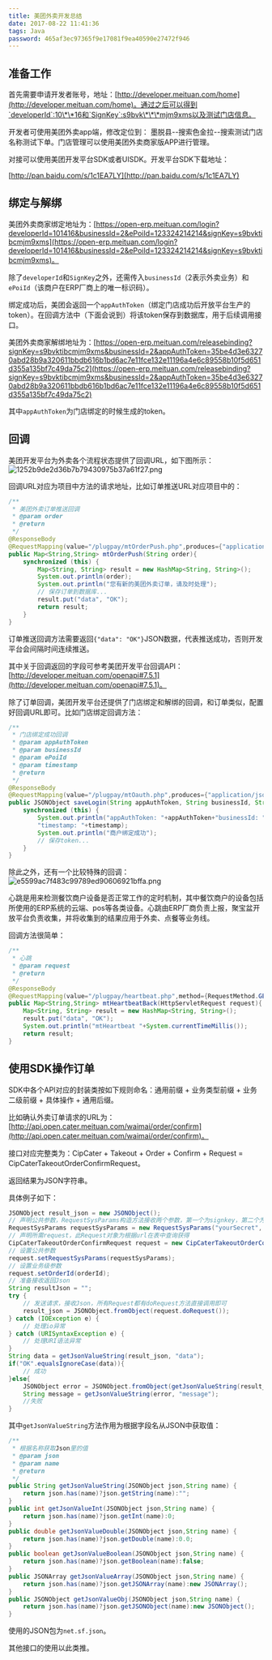 ```yaml
---
title: 美团外卖开发总结
date: 2017-08-22 11:41:36
tags: Java
password: 465af3ec97365f9e17081f9ea40590e27472f946
---
```

## 准备工作
首先需要申请开发者账号，地址：[http://developer.meituan.com/home](http://developer.meituan.com/home)。通过之后可以得到`developerId`:10\*\*16和`SignKey`:s9bvk\*\*\*mjm9xms以及测试门店信息。

开发者可使用美团外卖app端，修改定位到： 墨脱县--搜索色金拉--搜索测试门店名称测试下单。门店管理可以使用美团外卖商家版APP进行管理。

对接可以使用美团开发平台SDK或者UISDK。开发平台SDK下载地址：
<!--more-->

[http://pan.baidu.com/s/1c1EA7LY](http://pan.baidu.com/s/1c1EA7LY)

## 绑定与解绑
美团外卖商家绑定地址为：[https://open-erp.meituan.com/login?developerId=101416&businessId=2&ePoiId=123324214214&signKey=s9bvktibcmjm9xms](https://open-erp.meituan.com/login?developerId=101416&businessId=2&ePoiId=123324214214&signKey=s9bvktibcmjm9xms)。

除了`developerId`和`SignKey`之外，还需传入`businessId`（2表示外卖业务）和`ePoiId`（该商户在ERP厂商上的唯一标识码）。

绑定成功后，美团会返回一个`appAuthToken`（绑定门店成功后开放平台生产的token）。在回调方法中（下面会说到）将该token保存到数据库，用于后续调用接口。

美团外卖商家解绑地址为：[https://open-erp.meituan.com/releasebinding?signKey=s9bvktibcmjm9xms&businessId=2&appAuthToken=35be4d3e63270abd28b9a320611bbdb616b1bd6ac7e11fce132e11196a4e6c89558b10f5d651d355a135bf7c49da75c2](https://open-erp.meituan.com/releasebinding?signKey=s9bvktibcmjm9xms&businessId=2&appAuthToken=35be4d3e63270abd28b9a320611bbdb616b1bd6ac7e11fce132e11196a4e6c89558b10f5d651d355a135bf7c49da75c2)

其中`appAuthToken`为门店绑定的时候生成的token。

## 回调
美团开发平台为外卖各个流程状态提供了回调URL，如下图所示：
![1252b9de2d36b7b79430975b37a61f27.png](https://www.tuchuang001.com/images/2017/08/31/1252b9de2d36b7b79430975b37a61f27.png)

回调URL对应为项目中方法的请求地址，比如订单推送URL对应项目中的：
```java
/**
 * 美团外卖订单推送回调
 * @param order
 * @return
 */
@ResponseBody
@RequestMapping(value="/plugpay/mtOrderPush.php",produces={"application/json;charset=UTF-8"})
public Map<String,String> mtOrderPush(String order){
    synchronized (this) {
        Map<String, String> result = new HashMap<String, String>();
        System.out.println(order);
        System.out.println("您有新的美团外卖订单，请及时处理");
        // 保存订单到数据库...
        result.put("data", "OK");
        return result;
    }	
}
```
订单推送回调方法需要返回`{"data": "OK"}`JSON数据，代表推送成功，否则开发平台会间隔时间连续推送。

其中关于回调返回的字段可参考美团开发平台回调API：[http://developer.meituan.com/openapi#7.5.1](http://developer.meituan.com/openapi#7.5.1)。

除了订单回调，美团开发平台还提供了门店绑定和解绑的回调，和订单类似，配置好回调URL即可。比如门店绑定回调方法：
```java
/**
 * 门店绑定成功回调
 * @param appAuthToken
 * @param businessId
 * @param ePoiId
 * @param timestamp
 * @return
 */
@ResponseBody
@RequestMapping(value="/plugpay/mtOauth.php",produces={"application/json;charset=UTF-8"})
public JSONObject saveLogin(String appAuthToken, String businessId, String ePoiId, String timestamp){
    synchronized (this) {
        System.out.println("appAuthToken: "+appAuthToken+"businessId: "+businessId+"ePoiId: "+ePoiId+
        "timestamp: "+timestamp);
        System.out.println("商户绑定成功");
        // 保存token...
    }
}
```
除此之外，还有一个比较特殊的回调：
![e5599ac7f483c99789ed90606921bffa.png](https://www.tuchuang001.com/images/2017/08/31/e5599ac7f483c99789ed90606921bffa.png)

心跳是用来检测餐饮商户设备是否正常工作的定时机制，其中餐饮商户的设备包括所使用的ERP系统的云端、pos等各类设备。心跳由ERP厂商负责上报，聚宝盆开放平台负责收集，并将收集到的结果应用于外卖、点餐等业务线。

回调方法很简单：
```java
/**
 * 心跳
 * @param request
 * @return
 */
@ResponseBody
@RequestMapping(value="/plugpay/heartbeat.php",method={RequestMethod.GET})
public Map<String,String> mtHeartbeatBack(HttpServletRequest request){
    Map<String, String> result = new HashMap<String, String>();
    result.put("data", "OK");
    System.out.println("mtHeartbeat "+System.currentTimeMillis());
    return result;
}
```
## 使用SDK操作订单
SDK中各个API对应的封装类按如下规则命名：通用前缀 + 业务类型前缀 + 业务二级前缀 + 具体操作 + 通用后缀。

比如确认外卖订单请求的URL为：[http://api.open.cater.meituan.com/waimai/order/confirm](http://api.open.cater.meituan.com/waimai/order/confirm)。

接口对应完整类为：CipCater + Takeout + Order + Confirm + Request = CipCaterTakeoutOrderConfirmRequest。

返回结果为JSON字符串。

具体例子如下：
```java
JSONObject result_json = new JSONObject();
// 声明公共参数，RequestSysParams构造方法接收两个参数，第一个为signkey，第二个为appAuthToken
RequestSysParams requestSysParams = new RequestSysParams("yourSecret", "yourToken");
// 声明所需request，此Request对象为根据url在表中查询获得
CipCaterTakeoutOrderConfirmRequest request = new CipCaterTakeoutOrderConfirmRequest();
// 设置公共参数
request.setRequestSysParams(requestSysParams);
// 设置业务级参数
request.setOrderId(orderId);
// 准备接收返回Json
String resultJson = "";
try {
    // 发送请求，接收Json，所有Request都有doRequest方法直接调用即可
    result_json = JSONObject.fromObject(request.doRequest());
} catch (IOException e) {
    // 处理io异常
} catch (URISyntaxException e) {
    // 处理URI语法异常   
}
String data = getJsonValueString(result_json, "data");
if("OK".equalsIgnoreCase(data)){
    // 成功
}else{
    JSONObject error = JSONObject.fromObject(getJsonValueString(result_json, "error"));
    String message = getJsonValueString(error, "message");
    //失败
}
```
其中`getJsonValueString`方法作用为根据字段名从JSON中获取值：
```java
/**
 * 根据名称获取Json里的值
 * @param json
 * @param name
 * @return
 */
public String getJsonValueString(JSONObject json,String name) {
    return json.has(name)?json.getString(name):"";
}
public int getJsonValueInt(JSONObject json,String name) {
    return json.has(name)?json.getInt(name):0;
}
public double getJsonValueDouble(JSONObject json,String name) {
    return json.has(name)?json.getDouble(name):0.0;
}
public boolean getJsonValueBoolean(JSONObject json,String name) {
    return json.has(name)?json.getBoolean(name):false;
}
public JSONArray getJsonValueArray(JSONObject json,String name) {
    return json.has(name)?json.getJSONArray(name):new JSONArray();
}
public JSONObject getJsonValueObj(JSONObject json,String name) {
    return json.has(name)?json.getJSONObject(name):new JSONObject();
}
```
使用的JSON包为`net.sf.json`。

其他接口的使用以此类推。

